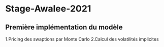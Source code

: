# Stage-Awalee-2021

## Première implémentation du modèle 
 1.Pricing des swaptions par Monte Carlo
 2.Calcul des volatilités implicites
